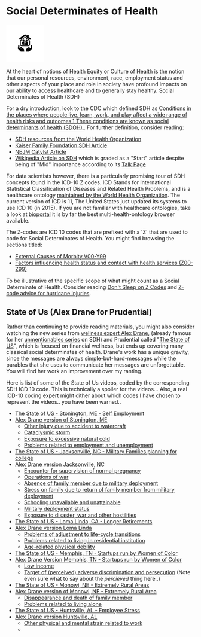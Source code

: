 # Social Determinates of Health

![Image of Addiction](noun_Family_Life_Care_1831616.png)

At the heart of notions of Health Equity or Culture of Health is the notion that our personal resources, environment, race, employment status and other aspects of your place and role in society have profound impacts on our ability to access healthcare and to generally stay healthy. Social Determinates of Health (SDH)

For a dry introduction, look to the CDC which defined SDH as [Conditions in the places where people live, learn, work, and play affect a wide range of health risks and outcomes.1 These conditions are known as social determinants of health (SDOH).](https://www.cdc.gov/socialdeterminants/).  For further definition, consider reading:
* [SDH resources from the World Health Organization](https://www.who.int/social_determinants/sdh_definition/en/)
* [Kaiser Family Foundation SDH Article ](https://www.kff.org/disparities-policy/issue-brief/beyond-health-care-the-role-of-social-determinants-in-promoting-health-and-health-equity/)
* [NEJM Catylst Article](https://catalyst.nejm.org/social-determinants-of-health/)
* [Wikipedia Article on SDH](https://en.wikipedia.org/wiki/Social_determinants_of_health) which is graded as a "Start" article despite being of "Mid" importance according to its [Talk Page](https://en.wikipedia.org/wiki/Talk:Social_determinants_of_health)

For data scientists however, there is a particularly promising tour of SDH concepts found in the ICD-10 Z codes. ICD Stands for International Statistical Classification of Diseases and Related Health Problems, and is a healthcare ontology [maintained by the World Health Organization](http://www.who.int/classifications/icd/en/). The current version of ICD is 11, The United States just updated its systems to use ICD 10 (in 2015). If you are not familiar with healthcare ontologies, take a look at [bioportal](https://bioportal.bioontology.org/) it is by far the best multi-health-ontology browser available. 

The Z-codes are ICD 10 codes that are prefixed with a 'Z' that are used to code for Social Determinates of Health. You might find browsing the sections titled:

* [External Causes of Morbity V00-Y99](https://bioportal.bioontology.org/ontologies/ICD10CM/?p=classes&conceptid=http%3A%2F%2Fpurl.bioontology.org%2Fontology%2FICD10CM%2FV00-Y99)
* [Factors influencing health status and contact with health services (Z00-Z99)](https://bioportal.bioontology.org/ontologies/ICD10CM/?p=classes&conceptid=http%3A%2F%2Fpurl.bioontology.org%2Fontology%2FICD10CM%2FZ00-Z99)

To be illustrative of the specific scope of what might count as a Social Determinate of Health. Consider reading [Don't Sleep on Z Codes](https://www.fortherecordmag.com/archives/0517p14.shtml) and [Z-code advice for hurricane injuries](https://www.texmed.org/Template.aspx?id=45851). 

## State of Us (Alex Drane for Prudential)

Rather than continuing to provide reading materials, you might also consider watching the new series from [wellness expert Alex Drane](https://twitter.com/adrane), (already famous for her [unmentionables series](https://www.youtube.com/watch?v=Pn4ZKpNJ8bE) on SDH) and Prudential called "[The State of US](https://www.youtube.com/playlist?list=PLhnxP5C1M5EWK_VloLsl9hlFftLJDda75)", which is focused on financial wellness, but ends up covering many classical social determinates of health. Drane's work has a unique gravity, since the messages are always simple-but-hard-messages while the parables that she uses to communicate her messages are unforgettable. You will find her work an improvement over my ranting.

Here is list of some of the State of Us videos, coded by the corresponding SDH ICD 10 code. This is technically a spoiler for the videos... Also, a real ICD-10 coding expert might dither about which codes I have chosen to represent the videos.. you have been warned.. 

* [The State of US - Stonington, ME - Self Employment](https://www.youtube.com/watch?v=8CvnMaUQ4Ks&index=2&list=PLhnxP5C1M5EWK_VloLsl9hlFftLJDda75)
* [Alex Drane version of Stonington, ME ](https://www.youtube.com/watch?v=0utjykT2vi8&t=0s&list=PLhnxP5C1M5EWK_VloLsl9hlFftLJDda75&index=13)
  * [Other injury due to accident to watercraft](https://bioportal.bioontology.org/ontologies/ICD10CM/?p=classes&conceptid=http%3A%2F%2Fpurl.bioontology.org%2Fontology%2FICD10CM%2FV91)
  * [Cataclysmic storm](https://bioportal.bioontology.org/ontologies/ICD10CM/?p=classes&conceptid=http%3A%2F%2Fpurl.bioontology.org%2Fontology%2FICD10CM%2FX37)
  * [Exposure to excessive natural cold](https://bioportal.bioontology.org/ontologies/ICD10CM/?p=classes&conceptid=http%3A%2F%2Fpurl.bioontology.org%2Fontology%2FICD10CM%2FX31)
  * [Problems related to employment and unemployment](https://bioportal.bioontology.org/ontologies/ICD10CM/?p=classes&conceptid=http%3A%2F%2Fpurl.bioontology.org%2Fontology%2FICD10CM%2FZ56)
* [The State of US - Jacksonville, NC - Military Families planning for college](https://www.youtube.com/watch?v=sVpBkRcfu4E&t=0s&list=PLhnxP5C1M5EWK_VloLsl9hlFftLJDda75&index=4) 
* [Alex Drane version Jacksonville, NC](https://www.youtube.com/watch?v=SohlB0618Ag&t=0s&list=PLhnxP5C1M5EWK_VloLsl9hlFftLJDda75&index=12)
  * [Encounter for supervision of normal pregnancy](https://bioportal.bioontology.org/ontologies/ICD10CM/?p=classes&conceptid=http%3A%2F%2Fpurl.bioontology.org%2Fontology%2FICD10CM%2FZ34)
  * [Operations of war](https://bioportal.bioontology.org/ontologies/ICD10CM/?p=classes&conceptid=http%3A%2F%2Fpurl.bioontology.org%2Fontology%2FICD10CM%2FY36)
  * [Absence of family member due to military deployment](https://bioportal.bioontology.org/ontologies/ICD10CM/?p=classes&conceptid=http%3A%2F%2Fpurl.bioontology.org%2Fontology%2FICD10CM%2FZ63.31)
  * [Stress on family due to return of family member from military deployment](https://bioportal.bioontology.org/ontologies/ICD10CM/?p=classes&conceptid=http%3A%2F%2Fpurl.bioontology.org%2Fontology%2FICD10CM%2FZ63.71)
  * [Schooling unavailable and unattainable](https://bioportal.bioontology.org/ontologies/ICD10CM/?p=classes&conceptid=http%3A%2F%2Fpurl.bioontology.org%2Fontology%2FICD10CM%2FZ55.1)
  * [Military deployment status](https://bioportal.bioontology.org/ontologies/ICD10CM/?p=classes&conceptid=http%3A%2F%2Fpurl.bioontology.org%2Fontology%2FICD10CM%2FZ56.82)
  * [Exposure to disaster, war and other hostilities](https://bioportal.bioontology.org/ontologies/ICD10CM/?p=classes&conceptid=http%3A%2F%2Fpurl.bioontology.org%2Fontology%2FICD10CM%2FZ65.5)
* [The State of US - Loma Linda, CA - Longer Retirements](https://www.youtube.com/watch?v=BMvMFL3vYdw&t=0s&list=PLhnxP5C1M5EWK_VloLsl9hlFftLJDda75&index=5) 
* [Alex Drane version Loma Linda](https://www.youtube.com/watch?v=-b0vcsO71xk&t=0s&list=PLhnxP5C1M5EWK_VloLsl9hlFftLJDda75&index=11)
  * [Problems of adjustment to life-cycle transitions](https://bioportal.bioontology.org/ontologies/ICD10CM/?p=classes&conceptid=http%3A%2F%2Fpurl.bioontology.org%2Fontology%2FICD10CM%2FZ60.0)
  * [Problems related to living in residential institution](https://bioportal.bioontology.org/ontologies/ICD10CM/?p=classes&conceptid=http%3A%2F%2Fpurl.bioontology.org%2Fontology%2FICD10CM%2FZ59.3)
  * [Age-related physical debility](https://bioportal.bioontology.org/ontologies/ICD10CM/?p=classes&conceptid=http%3A%2F%2Fpurl.bioontology.org%2Fontology%2FICD10CM%2FR54&jump_to_nav=true)
* [The State of US - Memphis, TN - Startups run by Women of Color ](https://www.youtube.com/watch?v=bwRPwqwwfOE&t=0s&list=PLhnxP5C1M5EWK_VloLsl9hlFftLJDda75&index=6) 
* [Alex Drane Version Memphis, TN - Startups run by Women of Color](https://www.youtube.com/watch?v=VeFx5P6RW9o&t=0s&list=PLhnxP5C1M5EWK_VloLsl9hlFftLJDda75&index=10)
  * [Low income](https://bioportal.bioontology.org/ontologies/ICD10CM/?p=classes&conceptid=http%3A%2F%2Fpurl.bioontology.org%2Fontology%2FICD10CM%2FZ59.6)
  * [Target of (perceived) adverse discrimination and persecution](https://bioportal.bioontology.org/ontologies/ICD10CM/?p=classes&conceptid=http%3A%2F%2Fpurl.bioontology.org%2Fontology%2FICD10CM%2FZ60.5) (Note even sure what to say about the *percieved* thing here..)
* [The State of US - Monowi, NE - Extremely Rural Areas](https://www.youtube.com/watch?v=6GOAVEp89K0&t=0s&list=PLhnxP5C1M5EWK_VloLsl9hlFftLJDda75&index=8)
* [Alex Drane version of Monowi, NE - Extremely Rural Area ](https://www.youtube.com/watch?v=d665fqkGmtI&t=0s&list=PLhnxP5C1M5EWK_VloLsl9hlFftLJDda75&index=9)
  * [Disappearance and death of family member](https://bioportal.bioontology.org/ontologies/ICD10CM/?p=classes&conceptid=http%3A%2F%2Fpurl.bioontology.org%2Fontology%2FICD10CM%2FZ63.4)
  * [Problems related to living alone](https://bioportal.bioontology.org/ontologies/ICD10CM/?p=classes&conceptid=http%3A%2F%2Fpurl.bioontology.org%2Fontology%2FICD10CM%2FZ60.2)
* [The State of US - Huntsville, AL - Employee Stress ](https://www.youtube.com/watch?v=mfwUDsjeOlE&t=0s&list=PLhnxP5C1M5EWK_VloLsl9hlFftLJDda75&index=7)
* [Alex Drane version Huntsville, AL ](https://www.youtube.com/watch?v=mfwUDsjeOlE&t=0s&list=PLhnxP5C1M5EWK_VloLsl9hlFftLJDda75&index=7)
  * [Other physical and mental strain related to work](https://bioportal.bioontology.org/ontologies/ICD10CM/?p=classes&conceptid=http%3A%2F%2Fpurl.bioontology.org%2Fontology%2FICD10CM%2FZ56.6)
  * 





 



 
